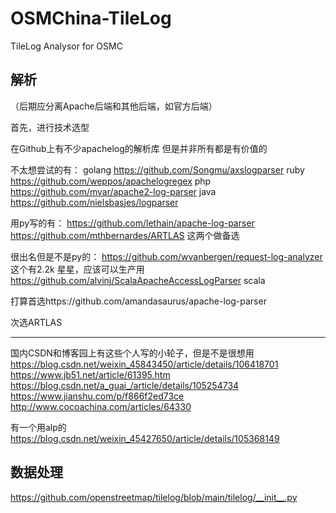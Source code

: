 # OSMChina-TileLog
TileLog Analysor for OSMC

## 解析

（后期应分离Apache后端和其他后端，如官方后端）

首先，进行技术选型

在Github上有不少apachelog的解析库
但是并非所有都是有价值的

不太想尝试的有：
golang https://github.com/Songmu/axslogparser
ruby https://github.com/weppos/apachelogregex
php https://github.com/mvar/apache2-log-parser
java https://github.com/nielsbasjes/logparser

用py写的有：
https://github.com/lethain/apache-log-parser
https://github.com/mthbernardes/ARTLAS
这两个做备选

很出名但是不是py的：
https://github.com/wvanbergen/request-log-analyzer  这个有2.2k 星星，应该可以生产用
https://github.com/alvinj/ScalaApacheAccessLogParser scala

打算首选https://github.com/amandasaurus/apache-log-parser

次选ARTLAS

---

国内CSDN和博客园上有这些个人写的小轮子，但是不是很想用
https://blog.csdn.net/weixin_45843450/article/details/106418701
https://www.jb51.net/article/61395.htm
https://blog.csdn.net/a_guai_/article/details/105254734
https://www.jianshu.com/p/f866f2ed73ce
http://www.cocoachina.com/articles/64330

有一个用alp的
https://blog.csdn.net/weixin_45427650/article/details/105368149

## 数据处理

https://github.com/openstreetmap/tilelog/blob/main/tilelog/__init__.py
